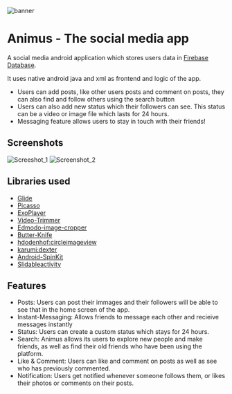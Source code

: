 ![banner](https://user-images.githubusercontent.com/42529024/202037330-c6cad7bf-3d81-419b-9584-7549fc0f651b.png)


 # Animus - The social media app

 A social media android application which stores users data in  [Firebase Database](https://firebase.google.com/docs/firestore).

 It uses native android java and xml as frontend and logic of the app.



 * Users can add posts, like other users posts and comment on posts, they can also find and follow others using the search button
 * Users can also add new status which their followers can see. This status can be a video or image file which lasts for 24 hours.
 * Messaging feature allows users to stay in touch with their friends!


 ## Screenshots

![Screeshot_1](https://user-images.githubusercontent.com/42529024/198926752-693c765d-e8a0-4322-8a05-bb8b274cc602.png)
![Screenshot_2](https://user-images.githubusercontent.com/42529024/198926742-61272946-a468-42f8-bb3b-ae085d1bb005.png)



 ## Libraries used


 * [Glide](https://github.com/bumptech/glide)
 * [Picasso](https://github.com/square/picasso)
 * [ExoPlayer](https://github.com/google/ExoPlayer)
 * [Video-Trimmer](https://github.com/a914-gowtham/android-video-trimmer)
 * [Edmodo-image-cropper](https://github.com/ArthurHub/Android-Image-Cropper)
 * [Butter-Knife](https://github.com/JakeWharton/butterknife)
 * [hdodenhof:circleimageview](https://github.com/hdodenhof/CircleImageView)
 * [karumi:dexter](https://github.com/Karumi/Dexter)
 * [Android-SpinKit](https://github.com/ybq/Android-SpinKit)
  * [Slidableactivity](https://github.com/r0adkll/Slidr)




 ## Features

 -  Posts: Users can post their immages and their followers will be able to see that in the home screen of the app.
 -  Instant-Messaging: Allows friends to message each other and recieive messages instantly
 -  Status: Users can create a custom status which stays for 24 hours.
 -  Search: Animus allows its users to explore new people and make friends, as well as find their old friends who have been using the platform.
 -  Like & Comment: Users can like and comment on posts as well as see who has previously commented.
 -  Notification: Users get notified whenever someone follows them, or likes their photos or comments on their posts.
 
 


